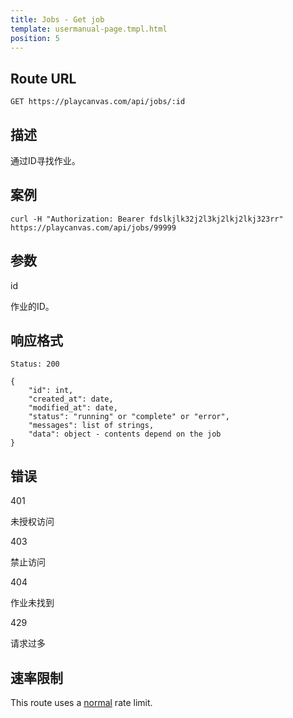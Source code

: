 ```yaml
---
title: Jobs - Get job
template: usermanual-page.tmpl.html
position: 5
---
```


## Route URL

```none
GET https://playcanvas.com/api/jobs/:id
```

## 描述

通过ID寻找作业。

## 案例

```none
curl -H "Authorization: Bearer fdslkjlk32j2l3kj2lkj2lkj323rr" https://playcanvas.com/api/jobs/99999
```

## 参数

<div class="params">
<div class="parameter"><span class="param">id</span><p>作业的ID。</p></div>
</div>

## 响应格式

```none
Status: 200
```

```none
{
    "id": int,
    "created_at": date,
    "modified_at": date,
    "status": "running" or "complete" or "error",
    "messages": list of strings,
    "data": object - contents depend on the job
}
```

## 错误

<div class="params">
<div class="parameter"><span class="param">401</span><p>未授权访问</p></div>
<div class="parameter"><span class="param">403</span><p>禁止访问</p></div>
<div class="parameter"><span class="param">404</span><p>作业未找到</p></div>
<div class="parameter"><span class="param">429</span><p>请求过多</p></div>
</div>

## 速率限制

This route uses a [normal][1] rate limit.

[1]: /user-manual/api#rate-limiting

